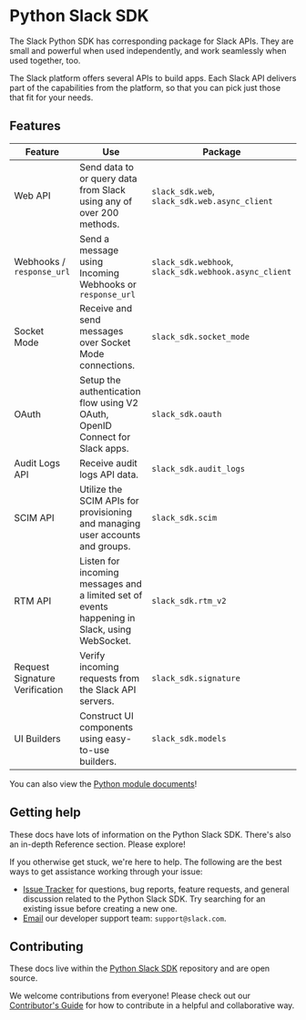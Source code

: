# Python Slack SDK

The Slack Python SDK has corresponding package for Slack APIs. They are small and powerful when used independently, and work seamlessly when used together, too.

The Slack platform offers several APIs to build apps. Each Slack API delivers part of the capabilities from the platform, so that you can pick just those that fit for your needs.

## Features

| Feature                        | Use              | Package                            |
|--------------------------------|----------|-------|
| Web API                        | Send data to or query data from Slack using any of over 200 methods.                          | ``slack_sdk.web``, ``slack_sdk.web.async_client`` |
| Webhooks / `response_url`        | Send a message using Incoming Webhooks or `response_url`                                      | ``slack_sdk.webhook``, ``slack_sdk.webhook.async_client``            |
| Socket Mode                    | Receive and send messages over Socket Mode connections.                                       | ``slack_sdk.socket_mode``          |
| OAuth                          | Setup the authentication flow using V2 OAuth, OpenID Connect for Slack apps.                  | ``slack_sdk.oauth``                |
| Audit Logs API                 | Receive audit logs API data.                                                                  | ``slack_sdk.audit_logs``           |
| SCIM API                       | Utilize the SCIM APIs for provisioning and managing user accounts and groups.                 | ``slack_sdk.scim``                 |
| RTM API                        | Listen for incoming messages and a limited set of events happening in Slack, using WebSocket. | ``slack_sdk.rtm_v2``               |
| Request Signature Verification | Verify incoming requests from the Slack API servers.                                          | ``slack_sdk.signature``            |
| UI Builders                    | Construct UI components using easy-to-use builders.                                           | ``slack_sdk.models``               |

You can also view the [Python module documents](https://slack.dev/python-slack-sdk/api-docs/slack_sdk/)!

## Getting help

These docs have lots of information on the Python Slack SDK. There's also an in-depth Reference section. Please explore!

If you otherwise get stuck, we're here to help. The following are the best ways to get assistance working through your issue:

* [Issue Tracker](http://github.com/slackapi/python-slack-sdk/issues) for questions, bug reports, feature requests, and general discussion related to the Python Slack SDK. Try searching for an existing issue before creating a new one.
* [Email](mailto:support@slack.com) our developer support team: `support@slack.com`.

## Contributing

These docs live within the [Python Slack SDK](https://github.com/slackapi/python-slack-sdk) repository and are open source.

We welcome contributions from everyone! Please check out our [Contributor's Guide](https://github.com/slackapi/python-slack-sdk/blob/main/.github/contributing.md) for how to contribute in a helpful and collaborative way.